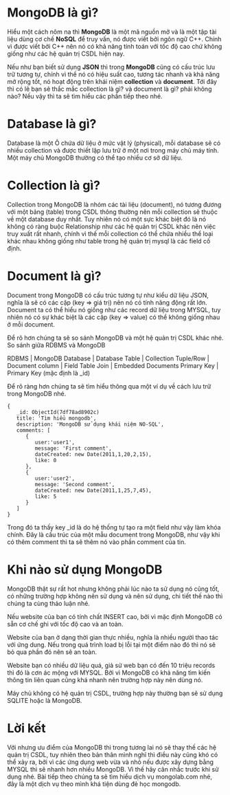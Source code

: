 # MongoDB là gì?

Hiểu một cách nôm na thì **MongoDB** là một mã nguồn mở và là một tập tài liệu dùng cơ chế **NoSQL** để truy vấn, nó được viết bởi ngôn ngữ C++. Chính vì được viết bởi C++ nên nó có khả năng tính toán với tốc độ cao chứ không giống như các hệ quản trị CSDL hiện nay.

Nếu như bạn biết sử dụng **JSON** thì trong **MongoDB** cũng có cấu trúc lưu trữ tương tự, chính vì thế nó có hiệu suất cao, tương tác nhanh và khả năng mở rộng tốt, nó hoạt động trên khái niệm **collection**  và **document**. Tới đây thì có lẽ bạn sẽ thắc mắc collection là gì? và document là gì? phải  không nào? Nếu vậy thì ta sẽ tìm hiểu các phần tiếp theo nhé.

# Database là gì?

Database là một Ô chứa dữ liệu ở mức vật lý (physical), mỗi database sẽ có nhiều collection và được thiết lập lưu trữ ở một nơi trong máy chủ máy tính. Một máy chủ MongoDB thường có thể tạo nhiều cơ sở dữ liệu.

# Collection là gì?

Collection trong MongoDB là nhóm các tài liệu (document), nó tương đương với một bảng (table) trong CSDL thông thường nên mỗi collection sẽ thuộc về một database duy nhất. Tuy nhiên nó có một sực khác biệt đó là nó không có ràng buộc Relationship như các hệ quản trị CSDL khác nên việc truy xuất rất nhanh, chính vì thế mỗi collection có thể chứa nhiều thể loại khác nhau không giống như table trong hệ quản trị mysql là các field cố định.

# Document là gì?

Document trong MongoDB có cấu trúc tương tự như kiểu dữ liệu JSON, nghĩa là sẽ có các cặp (key => giá trị) nên nó có tính năng động rất lớn. Document ta có thể hiểu nó giống như các record dữ liệu trong MYSQL, tuy nhiên nó có sự khác biệt là các cặp (key => value) có thể không giống nhau ở mỗi document. 

Để rõ hơn chúng ta sẽ so sánh MongoDB và một hệ quản trị CSDL khác nhé.
So sánh giữa RDBMS và MongoDB

RDBMS 	          | MongoDB
Database 	       | Database
Table 	          | Collection
Tuple/Row 	       | Document
column 	          | Field
Table Join 	       | Embedded Documents
Primary Key 	    | Primary Key (mặc định là _id)


Để rõ ràng hơn chúng ta sẽ tìm hiểu thông qua một ví dụ về cách lưu trữ trong MongoDB nhé.
```
{
   _id: ObjectId(7df78ad8902c)
   title: 'Tìm hiểu mongodb', 
   description: 'MongoDB sử dụng khái niệm NO-SQL',
   comments: [  
      {
         user:'user1',
         message: 'First comment',
         dateCreated: new Date(2011,1,20,2,15),
         like: 0 
      },
      {
         user:'user2',
         message: 'Second comment',
         dateCreated: new Date(2011,1,25,7,45),
         like: 5
      }
   ]
}
```
Trong đó ta thấy key _id là do hệ thống tự tạo ra một field như vậy làm khóa chính. Đây là cấu trúc của một mẫu document trong MongoDB, như vậy khi có thêm comment thì ta sẽ thêm nó vào phần comment của tin.

# Khi nào sử dụng MongoDB

MongoDB thật sự rất hot nhưng không phải lúc nào ta sử dụng nó cũng tốt, có những trường hợp không nên sử dụng và nên sử dụng, chi tiết thế nào thì chúng ta cùng thảo luận nhé.

Nếu website của bạn có tính chất INSERT cao, bởi vì mặc định MongoDB có sẵn cơ chế ghi với tốc độ cao và an toàn.

Website của bạn ở dạng thời gian thực nhiều, nghĩa là nhiều người thao tác với ứng dung. Nếu trong quá trình load bị lỗi tại một điểm nào đó thì nó sẽ bỏ qua phần đó nên sẽ an toàn.

Website bạn có nhiều dữ liệu quá, giả sử web bạn có đến 10 triệu records thì đó là cơn ác mộng với MYSQL. Bởi vì MongoDB có khả năng tìm kiến thông tin liên quan cũng khá nhanh nên trường hợp này nên dùng nó.

Máy chủ không có hệ quản trị CSDL, trường hợp này thường bạn sẽ sử dụng SQLITE hoặc là MongoDB.


# Lời kết

Với nhưng ưu điểm của MongoDB thì trong tương lai nó sẽ thay thế các hệ quản trị CSDL, tuy nhiên theo bản thân mình nghĩ thì điều này cũng khó có thể xảy ra, bởi vì các ứng dụng web vừa và nhỏ nếu được xây dựng bằng MYSQL thì sẽ nhanh hơn nhiều MongoDB. Vì thế hãy cân nhắc trước khi sử dụng nhé. Bài tiếp theo chúng ta sẽ tìm hiểu dịch vụ mongolab.com nhé, đây là một dịch vụ theo mình khá tiện dùng đẻ học mongodb.
